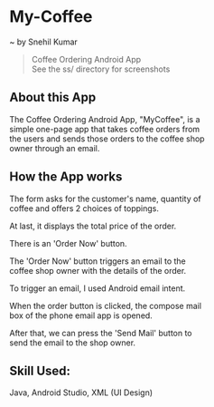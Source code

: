 # My-Coffee
~ by Snehil Kumar

> Coffee Ordering Android App  
> See the ss/ directory for screenshots  

## About this App
The Coffee Ordering Android App, "MyCoffee", is a  
simple one-page app that takes coffee orders from  
the users and sends those orders to the coffee shop  
owner through an email.  

## How the App works
The form asks for the customer's name, quantity of  
coffee and offers 2 choices of toppings.  

At last, it displays the total price of the order.  

There is an 'Order Now' button.  

The 'Order Now' button triggers an email to the  
coffee shop owner with the details of the order.  

To trigger an email, I used Android email intent.  

When the order button is clicked, the compose mail  
box of the phone email app is opened.  

After that, we can press the 'Send Mail' button to  
send the email to the shop owner.  

## Skill Used:
Java, Android Studio, XML (UI Design)  